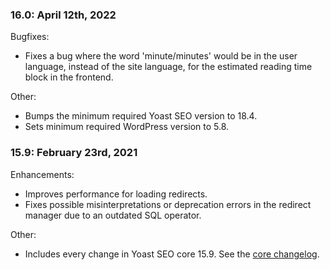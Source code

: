 ### 16.0: April 12th, 2022
Bugfixes:

* Fixes a bug where the word 'minute/minutes' would be in the user language, instead of the site language, for the estimated reading time block in the frontend.

Other:

* Bumps the minimum required Yoast SEO version to 18.4.
* Sets minimum required WordPress version to 5.8. 


### 15.9: February 23rd, 2021
Enhancements:
* Improves performance for loading redirects.
* Fixes possible misinterpretations or deprecation errors in the redirect manager due to an outdated SQL operator.

Other:
* Includes every change in Yoast SEO core 15.9. See the [core changelog](https://wordpress.org/plugins/wordpress-seo/#developers).

